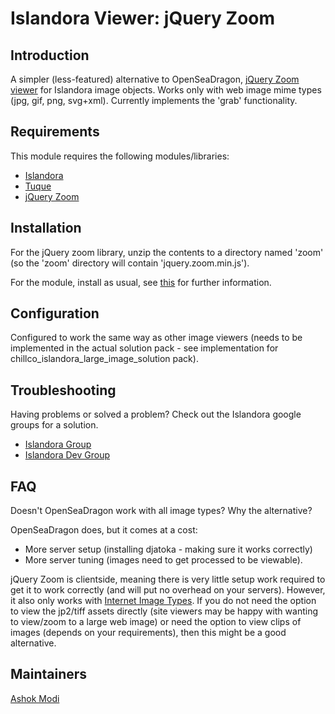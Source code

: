 # Islandora Viewer: jQuery Zoom

## Introduction

A simpler (less-featured) alternative to OpenSeaDragon, [jQuery Zoom viewer](http://www.jacklmoore.com/zoom/) for Islandora image objects. Works only with web image mime types (jpg, gif, png, svg+xml). Currently implements the 'grab' functionality.

## Requirements

This module requires the following modules/libraries:

* [Islandora](https://github.com/islandora/islandora)
* [Tuque](https://github.com/islandora/tuque)
* [jQuery Zoom](https://github.com/jackmoore/zoom)

## Installation

For the jQuery zoom library, unzip the contents to a directory named 'zoom' (so the 'zoom' directory will contain 'jquery.zoom.min.js').

For the module, install as usual, see [this](https://drupal.org/documentation/install/modules-themes/modules-7) for further information.

## Configuration

Configured to work the same way as other image viewers (needs to be implemented in the actual solution pack - see implementation for chillco_islandora_large_image_solution pack).

## Troubleshooting

Having problems or solved a problem? Check out the Islandora google groups for a solution.

* [Islandora Group](https://groups.google.com/forum/?hl=en&fromgroups#!forum/islandora)
* [Islandora Dev Group](https://groups.google.com/forum/?hl=en&fromgroups#!forum/islandora-dev)

## FAQ

Doesn't OpenSeaDragon work with all image types? Why the alternative?

OpenSeaDragon does, but it comes at a cost:

* More server setup (installing djatoka - making sure it works correctly)
* More server tuning (images need to get processed to be viewable).

jQuery Zoom is clientside, meaning there is very little setup work required to get it to work correctly (and will put no overhead on your servers). However, it also only works with [Internet Image Types](http://en.wikipedia.org/wiki/Internet_media_type#Type_image). If you do not need the option to view the jp2/tiff assets directly (site viewers may be happy with wanting to view/zoom to a large web image) or need the option to view clips of images (depends on your requirements), then this might be a good alternative.

## Maintainers

[Ashok Modi](https://github.com/btmash)
